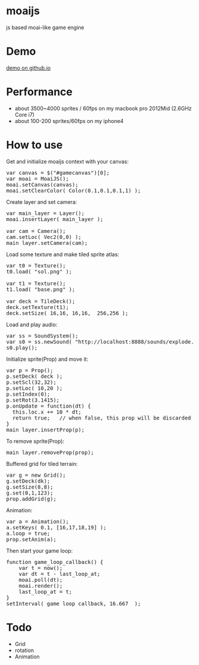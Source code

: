 moaijs
======

js based moai-like game engine 


Demo
======
<a href="http://kengonakajima.github.io/moaijs/index.html">demo on github.io</a>

Performance
======
 - about 3500~4000 sprites / 60fps  on my macbook pro 2012Mid (2.6GHz Core i7)
 - about 100-200 sprites/60fps on my iphone4
 
 
 
How to use
======

Get and initialize moaijs context with your canvas:
<Pre>
var canvas = $("#gamecanvas")[0];
var moai = MoaiJS();
moai.setCanvas(canvas);
moai.setClearColor( Color(0.1,0.1,0.1,1) );
</pre>

Create layer and set camera:
<pre>
var main_layer = Layer();
moai.insertLayer( main_layer );

var cam = Camera();
cam.setLoc( Vec2(0,0) );
main_layer.setCamera(cam);
</pre>

Load some texture and make tiled sprite atlas:
<pre>
var t0 = Texture();
t0.load( "sol.png" );

var t1 = Texture();
t1.load( "base.png" );

var deck = TileDeck();
deck.setTexture(t1);
deck.setSize( 16,16, 16,16,  256,256 );
</pre>

Load and play audio:
<pre>
var ss = SoundSystem();
var s0 = ss.newSound( "http://localhost:8888/sounds/explode.wav" );
s0.play();
</pre>

Initialize sprite(Prop) and move it:
<pre>
var p = Prop();
p.setDeck( deck );
p.setScl(32,32);
p.setLoc( 10,20 );
p.setIndex(0);
p.setRot(3.1415);
p.onUpdate = function(dt) {
  this.loc.x += 10 * dt;
  return true;   // when false, this prop will be discarded
}
main_layer.insertProp(p);
</pre>

To remove sprite(Prop):
<pre>
main_layer.removeProp(prop);
</pre>

Buffered grid for tiled terrain:
<Pre>
var g = new Grid();
g.setDeck(dk);
g.setSize(8,8);
g.set(0,1,123);
prop.addGrid(g);
</pre>

Animation:

<Pre>
var a = Animation();
a.setKeys( 0.1, [16,17,18,19] );
a.loop = true;
prop.setAnim(a);
</pre>

            
Then start your game loop:
<pre>
function game_loop_callback() {
    var t = now();
    var dt = t - last_loop_at;
    moai.poll(dt);
    moai.render();
    last_loop_at = t;
}
setInterval( game_loop_callback, 16.667  );
</pre>


Todo
======
 - Grid
 - rotation
 - Animation
 